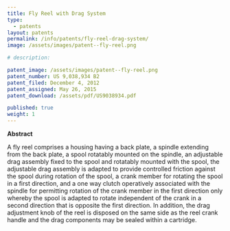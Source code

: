 ```yaml
---
title: Fly Reel with Drag System
type: 
  - patents
layout: patents
permalink: /info/patents/fly-reel-drag-system/
image: /assets/images/patent--fly-reel.png

# description:  

patent_image: /assets/images/patent--fly-reel.png
patent_number: US 9,038,934 B2
patent_filed: December 4, 2012
patent_assigned: May 26, 2015
patent_download: /assets/pdf/US9038934.pdf

published: true
weight: 1
---
```



**Abstract**

A fly reel comprises a housing having a back plate, a spindle extending from the back plate, a spool rotatably mounted on the spindle, an adjustable drag assembly fixed to the spool and rotatably mounted with the spool, the adjustable drag assembly is adapted to provide controlled friction against the spool during rotation of the spool, a crank member for rotating the spool in a first direction, and a one way clutch operatively associated with the spindle for permitting rotation of the crank member in the first direction only whereby the spool is adapted to rotate independent of the crank in a second direction that is opposite the first direction. In addition, the drag adjustment knob of the reel is disposed on the same side as the reel crank handle and the drag components may be sealed within a cartridge.


